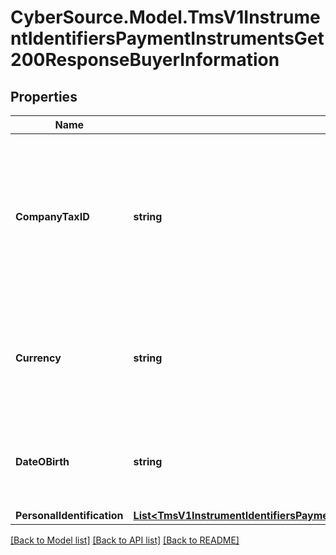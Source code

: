 # CyberSource.Model.TmsV1InstrumentIdentifiersPaymentInstrumentsGet200ResponseBuyerInformation
## Properties

Name | Type | Description | Notes
------------ | ------------- | ------------- | -------------
**CompanyTaxID** | **string** | Tax identifier for the customer’s company.  **Important**: Contact your TeleCheck representative to find out whether this field is required or optional.  | [optional] 
**Currency** | **string** | Currency used by the customer. Accepts input in the ISO 4217 standard, stores as ISO 4217 Alpha. | [optional] 
**DateOBirth** | **string** | Date of birth of the customer.  Format: &#x60;YYYY-MM-DD&#x60; or &#x60;YYYYMMDD&#x60;  | [optional] 
**PersonalIdentification** | [**List&lt;TmsV1InstrumentIdentifiersPaymentInstrumentsGet200ResponseBuyerInformationPersonalIdentification&gt;**](TmsV1InstrumentIdentifiersPaymentInstrumentsGet200ResponseBuyerInformationPersonalIdentification.md) |  | [optional] 

[[Back to Model list]](../README.md#documentation-for-models) [[Back to API list]](../README.md#documentation-for-api-endpoints) [[Back to README]](../README.md)

